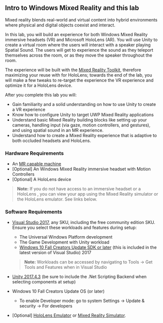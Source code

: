 ## Intro to Windows Mixed Reality and this lab

Mixed reality blends real-world and virtual content into hybrid environments where physical and digital objects coexist and interact.  

In this lab, you will build an experience for both Windows Mixed Reality immersive headsets (VR) and Microsoft HoloLens (AR). You will use Unity to create a virtual room where the users will interact with a speaker playing Spatial Sound. The users will get to experience the sound as they teleport themselves across the room, or as they move the speaker throughout the room. 

The experience will be built with the [Mixed Reality Toolkit](https://github.com/microsoft/mixedrealitytoolkit-unity), therefore maximizing your reuse with for HoloLens; towards the end of the lab, you will make a few tweaks to re-target the experience the VR experience and optimize it for a HoloLens device.    

After you complete this lab you will:
       
* Gain familiarity and a solid understanding on how to use Unity to create a VR experience    
* Know how to configure Unity to target UWP Mixed Reality applications   
* Understand basic Mixed Reality building blocks like setting up your cameras, handling input (via gaze, motion controllers, and gestures), and using spatial sound in an MR experience.  
* Understand how to create a Mixed Reality experience that is adaptive to both occluded headsets and HoloLens. 


### Hardware Requirements

* An [MR capable machine](https://docs.microsoft.com/en-us/windows/mixed-reality/install-the-tools#system-requirements)
* [Optional] An Windows Mixed Reality immersive headset with Motion Controllers
* [Optional] A HoloLens device
>**Note:** If you do not have access to an immersive headset or a HoloLens , you can view your app using the Mixed Reality simulator or the HoloLens emulator. See links below. 

### Software Requirements
* [Visual Studio 2017](https://www.visualstudio.com/downloads/), any SKU, including the free community edition SKU. Ensure you select these workloads and features during setup: 
    *  The Universal Windows Platform development 
    *  The Game Development with Unity workload
    *  [Windows 10 Fall Creators Update SDK or later](https://developer.microsoft.com/en-US/windows/downloads/windows-10-sdk) (this is included in the latest version of Visual Studio) 2017
	>**Note:** Workloads can be accessed by navigating to Tools -> Get Tools and Features when in Visual Studio

*  [Unity 2017.4.3](https://unity3d.com/get-unity/download/archive) (be sure to include the .Net Scripting Backend when selecting components at setup)
* Windows 10 Fall Creators Update OS (or later) 
    * To enable Developer mode: go to system Settings -> Update & security -> For developers
* [Optional] [HoloLens Emulator](https://docs.microsoft.com/en-us/windows/mixed-reality/using-the-hololens-emulator) or [Mixed Reality Simulator](https://docs.microsoft.com/en-us/windows/mixed-reality/using-the-windows-mixed-reality-simulator). 
